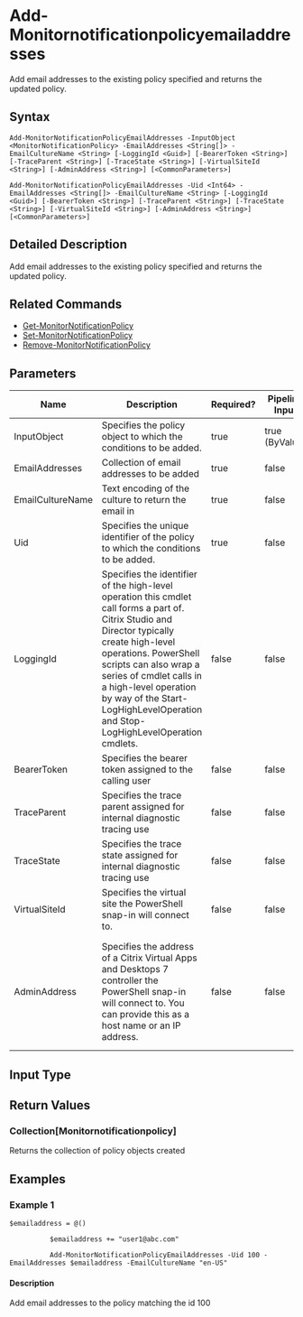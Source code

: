 ﻿
# Add-Monitornotificationpolicyemailaddresses
Add email addresses to the existing policy specified and returns the updated policy.
## Syntax

```
Add-MonitorNotificationPolicyEmailAddresses -InputObject <MonitorNotificationPolicy> -EmailAddresses <String[]> -EmailCultureName <String> [-LoggingId <Guid>] [-BearerToken <String>] [-TraceParent <String>] [-TraceState <String>] [-VirtualSiteId <String>] [-AdminAddress <String>] [<CommonParameters>]  
  
Add-MonitorNotificationPolicyEmailAddresses -Uid <Int64> -EmailAddresses <String[]> -EmailCultureName <String> [-LoggingId <Guid>] [-BearerToken <String>] [-TraceParent <String>] [-TraceState <String>] [-VirtualSiteId <String>] [-AdminAddress <String>] [<CommonParameters>]
```

## Detailed Description
Add email addresses to the existing policy specified and returns the updated policy.


## Related Commands

* [Get-MonitorNotificationPolicy](../Get-MonitorNotificationPolicy/)
* [Set-MonitorNotificationPolicy](../Set-MonitorNotificationPolicy/)
* [Remove-MonitorNotificationPolicy](../Remove-MonitorNotificationPolicy/)
## Parameters
| Name   | Description | Required? | Pipeline Input | Default Value |
| --- | --- | --- | --- | --- |
| InputObject | Specifies the policy object to which the conditions to be added. | true | true (ByValue) |  |
| EmailAddresses | Collection of email addresses to be added | true | false |  |
| EmailCultureName | Text encoding of the culture to return the email in | true | false |  |
| Uid | Specifies the unique identifier of the policy to which the conditions to be added. | true | false |  |
| LoggingId | Specifies the identifier of the high-level operation this cmdlet call forms a part of. Citrix Studio and Director typically create high-level operations. PowerShell scripts can also wrap a series of cmdlet calls in a high-level operation by way of the Start-LogHighLevelOperation and Stop-LogHighLevelOperation cmdlets. | false | false |  |
| BearerToken | Specifies the bearer token assigned to the calling user | false | false |  |
| TraceParent | Specifies the trace parent assigned for internal diagnostic tracing use | false | false |  |
| TraceState | Specifies the trace state assigned for internal diagnostic tracing use | false | false |  |
| VirtualSiteId | Specifies the virtual site the PowerShell snap-in will connect to. | false | false |  |
| AdminAddress | Specifies the address of a Citrix Virtual Apps and Desktops 7 controller the PowerShell snap-in will connect to. You can provide this as a host name or an IP address. | false | false | Localhost. Once a value is provided by any cmdlet, this value becomes the default. |

## Input Type

### 

## Return Values

### Collection\[Monitornotificationpolicy\]
Returns the collection of policy objects created
## Examples

### Example 1

```
$emailaddress = @()  
  
          $emailaddress += "user1@abc.com"  
  
          Add-MonitorNotificationPolicyEmailAddresses -Uid 100 -EmailAddresses $emailaddress -EmailCultureName "en-US"
```

#### Description
Add email addresses to the policy matching the id 100
